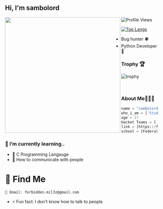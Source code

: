 

<h2> Hi, I'm sambolord </h2>
<img align='left' src="https://github-readme-stats.vercel.app/api?username=sambolord&show_icons=true&theme=dark" width="380">

![Profile Views](https://hits.seeyoufarm.com/api/count/incr/badge.svg?url=https://github.com/sambolord/&title=Profile%20Views)

[![Top Langs](https://github-readme-stats.vercel.app/api/top-langs/?theme=dark&username=Mile403&exclude_repo=sambolord.github.io,free-for-dev&layout=compact&langs_count=8)](https://github.com/Mile403)
* Bug hunter 🕷
* Python Developer 🐍

### Trophy 🏆
![trophy](https://github-profile-trophy.vercel.app/?username=sambolord&theme=gruvbox)

</em></p>
<br>
### About Me🧑🏽‍💻
```python
name = "sambolord"
who_i_am = ['Student','Coder','Addict','Hacker','business owner']
age = 17
Hacket Teams = [ MillerSec(founder) , CyberXploitTeam(Founding Member) , Silent Team ]
link = [https://fb.me/miller742]
school = [Federal University Of Technology, Akure]
```
### 🌱 I’m currently learning..
* 👑 C Programming Langauge
* 🌚 How to communicate with people 


# 🧐 Find Me
    📧 Email: forbidden.mil3z@gmail.com

- ⚡ Fun fact: I don't know how to talk to people 


